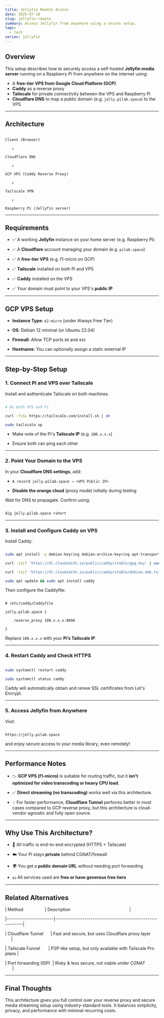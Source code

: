 ```yaml
---
title: Jellyfin Remote Access
date: 2025-07-18
slug: jellyfin-remote
summary: Access Jellyfin from anywhere using a secure setup.
tags:
  - tech
series: jellyfin
---
```

## Overview  

This setup describes how to securely access a self-hosted **Jellyfin media server** running on a Raspberry Pi from anywhere on the internet using:

- A **free-tier VPS from Google Cloud Platform (GCP)**
- **Caddy** as a reverse proxy
- **Tailscale** for private connectivity between the VPS and Raspberry Pi
- **Cloudflare DNS** to map a public domain (e.g. `jelly.pilab.space`) to the VPS
---
## Architecture

```text

Client (Browser)

   ↓

Cloudflare DNS

   ↓

GCP VPS (Caddy Reverse Proxy)

   ↓

Tailscale VPN

   ↓

Raspberry Pi (Jellyfin server)

```

---
## Requirements

- ✅ A working **Jellyfin** instance on your home server (e.g. Raspberry Pi)

- ✅ A **Cloudflare** account managing your domain (e.g. `pilab.space`)

- ✅ A **free-tier VPS** (e.g. f1-micro on GCP)

- ✅ **Tailscale** installed on both Pi and VPS

- ✅ **Caddy** installed on the VPS

- ✅ Your domain must point to your VPS's **public IP**

---
## GCP VPS Setup

- **Instance Type**: `e2-micro` (under Always Free Tier)

- **OS**: Debian 12 minimal (or Ubuntu 22.04)

- **Firewall**: Allow TCP ports `80` and `443`

- **Hostname**: You can optionally assign a static external IP

---

## Step-by-Step Setup

### 1. Connect Pi and VPS over Tailscale

Install and authenticate Tailscale on both machines.

```bash

# On both VPS and Pi

curl -fsSL https://tailscale.com/install.sh | sh

sudo tailscale up

```

  

- Make note of the Pi's **Tailscale IP** (e.g. `100.x.x.x`)

- Ensure both can ping each other
---
### 2. Point Your Domain to the VPS

In your **Cloudflare DNS settings**, add:

- `A record`: `jelly.pilab.space → <VPS Public IP>`

- **Disable the orange cloud** (proxy mode) initially during testing

Wait for DNS to propagate. Confirm using:  

```bash

dig jelly.pilab.space +short

```
  

---
### 3. Install and Configure Caddy on VPS

  
Install Caddy:


```bash

sudo apt install -y debian-keyring debian-archive-keyring apt-transport-https

curl -1sLf 'https://dl.cloudsmith.io/public/caddy/stable/gpg.key' | sudo gpg --dearmor -o /usr/share/keyrings/caddy-stable-archive-keyring.gpg

curl -1sLf 'https://dl.cloudsmith.io/public/caddy/stable/debian.deb.txt' | sudo tee /etc/apt/sources.list.d/caddy-stable.list

sudo apt update && sudo apt install caddy

```

  
Then configure the Caddyfile:


```caddyfile

# /etc/caddy/Caddyfile

jelly.pilab.space {

    reverse_proxy 100.x.x.x:8096

}

```
  

Replace `100.x.x.x` with your **Pi’s Tailscale IP**.

---
### 4. Restart Caddy and Check HTTPS

```bash

sudo systemctl restart caddy

sudo systemctl status caddy

```

  
Caddy will automatically obtain and renew SSL certificates from Let's Encrypt.

---
### 5. Access Jellyfin from Anywhere

Visit:

```

https://jelly.pilab.space

```

and enjoy secure access to your media library, even remotely!

---

## Performance Notes

  
- 📉 **GCP VPS (f1-micro)** is suitable for routing traffic, but it **isn't optimized for video transcoding or heavy CPU load**.

- ✅ **Direct streaming (no transcoding)** works well via this architecture.

- 💡 For faster performance, **Cloudflare Tunnel** performs better in most cases compared to GCP reverse proxy, but this architecture is cloud-vendor agnostic and fully open source.
  
---
## Why Use This Architecture?

- 🔐 All traffic is end-to-end encrypted (HTTPS + Tailscale)

- ☁️ Your Pi stays **private** behind CGNAT/firewall

- 🌍 You get a **public domain URL** without needing port forwarding

- 💵 All services used are **free or have generous free tiers**

---
## Related Alternatives

  
| Method                  | Description                                                 |

|------------------------|-------------------------------------------------------------|

| Cloudflare Tunnel      | Fast and secure, but uses Cloudflare proxy layer            |

| Tailscale Funnel       | P2P-like setup, but only available with Tailscale Pro plans |

| Port forwarding (ISP)  | Risky & less secure, not viable under CGNAT                 |

---
## Final Thoughts

This architecture gives you full control over your reverse proxy and secure media streaming setup using industry-standard tools. It balances simplicity, privacy, and performance with minimal recurring costs.